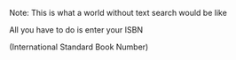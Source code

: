 <!-- .slide: data-background="content/images/020-010-what-if-no-text-search.png" -->

Note:
This is what a world without text search would be like

All you have to do is enter your ISBN

(International Standard Book Number)
